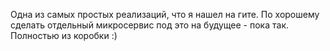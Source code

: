 Одна из самых простых реализаций, что я нашел на гите.
По хорошему сделать отдельный микросервис под это на будущее - пока так. 
Полностью из коробки :)